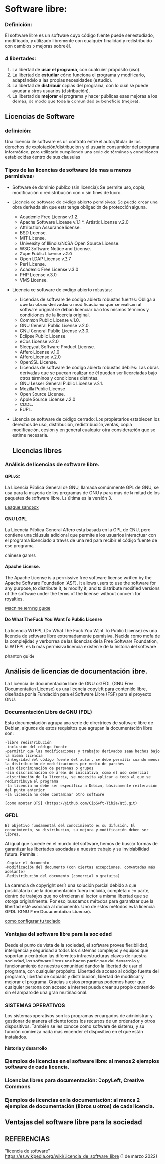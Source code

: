 # Software libre: 
   
### Definición:

El software libre es un software cuyo código fuente puede ser estudiado, modificado, y utilizado libremente con cualquier finalidad y redistribuido con cambios o mejoras sobre él.

### 4 libertades: 

1. 	La libertad de **usar el programa**, con cualquier propósito (uso).
2. 	La libertad de **estudiar** cómo funciona el programa y modificarlo, adaptándolo a las propias necesidades (estudio).
3. 	La libertad de **distribuir** copias del programa, con lo cual se puede ayudar a otros usuarios (distribución).
4. 	La libertad de **mejorar** el programa y hacer públicas esas mejoras a los demás, de modo que toda la comunidad se beneficie (mejora). 

## Licencias de Software
      
 ### definición:
 
 Una licencia de software es un contrato entre el autor/titular de los derechos de explotación/distribución y el usuario consumidor del programa informático, para utilizarlo cumpliendo una serie de términos y condiciones establecidas dentro de sus cláusulas
        
 ### Tipos de las licencias de software (de mas a menos permisivas)
 
* Software de dominio público (sin licencia): Se permite uso, copia, modificación o redistribución con o sin fines de lucro. 

* Licencia de software de código abierto permisivas: Se puede crear una obra derivada sin que esta tenga obligación de protección alguna.
 
 
    * Academic Free License v.1.2.
    * Apache Software License v.1.1
    *. Artistic License v.2.0
    * Attribution Assurance license.
    * BSD License.
    * MIT License.
    * University of Illinois/NCSA Open Source License.
    * W3C Software Notice and License.
    * Zope Public License v.2.0
    * Open LDAP License v.2.7
    * Perl License.
    * Academic Free License v.3.0
    * PHP License v.3.0
    * VMS License.
    
* Licencia de software de código abierto robustas:

   - Licencias de software de código abierto robustas fuertes: Obliga a que las obras derivadas o modificaciones que se realicen al software original se deban licenciar bajo los mismos términos y condiciones de la licencia original. 
    
    
    * Common Public License v.1.0.
    * GNU General Public License v.2.0.
    * GNU General Public License v.3.0.
    * Eclipse Public License.
    * eCos License v.2.0
    * Sleepycat Software Product License.
    * Affero License v.1.0
    * Affero License v.2.0
    * OpenSSL License.
     
     
   - Licencias de software de código abierto robustas débiles: Las obras derivadas que se puedan realizar de él puedan ser licenciadas bajo otros términos y condiciones distintas.
    
    
    * GNU Lesser General Public License v.2.1.
    * Mozilla Public License
    * Open Source License.
    * Apple Source License v.2.0
    * CDDL.
    * EUPL.
     
* Licencia de software de código cerrado: Los propietarios establecen los derechos de uso, distribución, redistribución,ventas, copia, modificación, cesión y en general cualquier otra consideración que se estime necesaria. 
 
  ## Licencias libres
       
### Análisis de licencias de software libre.

#### GPLv3: 

La Licencia Pública General de GNU, llamada comúnmente GPL de GNU, se usa para la mayoría de los programas de GNU y para más de la mitad de los paquetes de software libre. La última es la versión 3. 

[League sandbox](https://github.com/LeagueSandbox/GameServer.git)

#### GNU LGPL

La Licencia Pública General Affero esta basada en la GPL de GNU, pero contiene una cláusula adicional que permite a los usuarios interactuar con el programa licenciado a través de una red para recibir el código fuente de ese programa.

[chinese games](https://github.com/rwv/chinese-dos-games.git)

#### Apache License.

The Apache License is a permissive free software license written by the Apache Software Foundation (ASF). It allows users to use the software for any purpose, to distribute it, to modify it, and to distribute modified versions of the software under the terms of the license, without concern for royalties.

[Machine lerning guide](https://github.com/tensorflow/tensorflow.git)

#### Do What The Fuck You Want To Public License

La licencia WTFPL (Do What The Fuck You Want To Public License) es una licencia de software libre extremadamente permisiva. Nacida como mofa de la complejidad y verborrea de las licencias de la Free Software Foundation, la WTFPL es la más permisiva licencia existente de la historia del software

[phanton guide](https://github.com/satwikkansal/wtfpython.git)

## Análisis de licencias de documentación libre.

La Licencia de documentación libre de GNU o GFDL (GNU Free Documentation License) es una licencia copyleft para contenido libre, diseñada por la Fundación para el Software Libre (FSF) para el proyecto GNU.

### Documentación Libre de GNU (FDL)

Esta documentación agrupa una serie de directrices de software libre de Debian, algunos de estos requisitos que agrupan la documentación libre son:

    -libre redistribución
    -inclusión del código fuente
    -permitir que las modificaciones y trabajos derivados sean hechos bajo la misma licencia
    -integridad del código fuente del autor, se debe permitir cuando menos la distribución de modificaciones por medio de parches
    -sin discriminación de personas o grupos
    -sin discriminación de áreas de iniciativa, como el uso comercial
    -distribución de la licencia, se necesita aplicar a todo al que se redistribuya el programa
    -la licencia no debe ser específica a Debian, básicamente reiteración del punto anterior
    -la licencia no debe contaminar otro software
    
    [como montar QT5] (https://github.com/CipSoft-Tibia/Qt5.git)
    
   ### GFDL
    
    El objetivo fundamental del conocimiento es su difusión. El conocimiento, su distribución, su mejora y modificación deben ser libres.
Al igual que sucede en el mundo del software, hemos de buscar formas de garantizar las libertades asociadas a nuestro trabajo y su inviolabilidad futura. Permite :

    -Copiar el documento
    -Modificación del documento (con ciertas excepciones, comentadas más adelante)
    -Redistribución del documento (comercial o gratuita)

La carencia de copyright sería una solución parcial debido a que posibilataría que la documentación fuera incluida, completa o en parte, dentro de trabajos que no ofrecieran al lector la misma libertad que se otorga originalmente. Por eso, buscamos métodos para garantizar que la libertad esté asociada al documento. Uno de estos métodos es la licencia GFDL (GNU Free Documentation License). 

[como configurar tu teclado](https://github.com/Romanio0089/WHID-Cactus-Flash-Guide.git)

### Ventajas del software libre para la sociedad

Desde el punto de vista de la sociedad, el software provee flexibilidad, inteligencia y seguridad a todos los sistemas complejos y equipos que soportan y controlan las diferentes infraestructuras claves de nuestra sociedad, los software libres nos hacen participes del desarrollo y funcionamiento de nuestra comunidad dandos la libertad de usar el programa, con cualquier propósito. Libertad de acceso al código fuente del programa, libertad de copiado y distribución, libertad de modificar y mejorar el programa. Gracias a estos programas podemos hacer que cualquier persona con acceso a internet pueda crear su propio contenido sin el amparo de una gran multinacional.

### SISTEMAS OPERATIVOS

Los sistemas operativos son los programas encargados de administrar y gestionar de manera eficiente todos los recursos de un ordenador y otros dispositivos. También se les conoce como software de sistema, y su función comienza nada más encender el dispositivo en el que están instalados.

#### historia y desarrollo 



### Ejemplos de licencias en el software libre: al menos 2 ejemplos software de cada licencia.
###  Licencias libres para documentación: CopyLeft, Creative Commons
### Ejemplos de licencias en la documentación: al menos 2 ejemplos de documentación (libros u otros) de cada licencia.
## Ventajas del software libre para la sociedad
## REFERENCIAS

"licencia de software" https://es.wikipedia.org/wiki/Licencia_de_software_libre (1 de marzo 2022)

